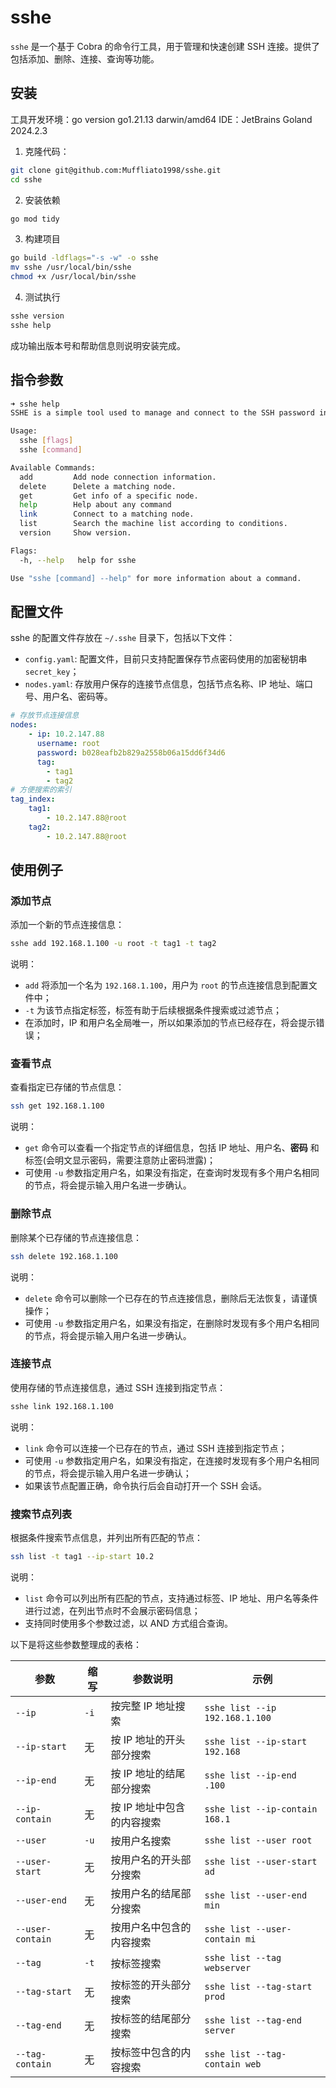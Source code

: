 # sshe

`sshe` 是一个基于 Cobra 的命令行工具，用于管理和快速创建 SSH 连接。提供了包括添加、删除、连接、查询等功能。

## 安装

工具开发环境：go version go1.21.13 darwin/amd64
IDE：JetBrains Goland 2024.2.3

1. 克隆代码：
```bash
git clone git@github.com:Muffliato1998/sshe.git
cd sshe
```

2. 安装依赖
```bash
go mod tidy
```

3. 构建项目
```bash
go build -ldflags="-s -w" -o sshe
mv sshe /usr/local/bin/sshe
chmod +x /usr/local/bin/sshe
```

4. 测试执行
```bash
sshe version
sshe help
```
成功输出版本号和帮助信息则说明安装完成。


## 指令参数
```bash
➜ sshe help   
SSHE is a simple tool used to manage and connect to the SSH password information of remote machines, providing basic functions such as adding, deleting, querying and connecting.

Usage:
  sshe [flags]
  sshe [command]

Available Commands:
  add         Add node connection information.
  delete      Delete a matching node.
  get         Get info of a specific node.
  help        Help about any command
  link        Connect to a matching node.
  list        Search the machine list according to conditions.
  version     Show version.

Flags:
  -h, --help   help for sshe

Use "sshe [command] --help" for more information about a command.
```

## 配置文件

sshe 的配置文件存放在 `~/.sshe` 目录下，包括以下文件：

- `config.yaml`: 配置文件，目前只支持配置保存节点密码使用的加密秘钥串 `secret_key`；
- `nodes.yaml`: 存放用户保存的连接节点信息，包括节点名称、IP 地址、端口号、用户名、密码等。

```yaml
# 存放节点连接信息
nodes:
    - ip: 10.2.147.88
      username: root
      password: b028eafb2b829a2558b06a15dd6f34d6
      tag:
        - tag1
        - tag2
# 方便搜索的索引
tag_index:
    tag1:
        - 10.2.147.88@root
    tag2:
        - 10.2.147.88@root
```

## 使用例子



### 添加节点

添加一个新的节点连接信息：

```bash
sshe add 192.168.1.100 -u root -t tag1 -t tag2
```

说明：
- `add` 将添加一个名为 `192.168.1.100`，用户为 `root` 的节点连接信息到配置文件中；
- `-t` 为该节点指定标签，标签有助于后续根据条件搜索或过滤节点；
- 在添加时，IP 和用户名全局唯一，所以如果添加的节点已经存在，将会提示错误；

### 查看节点

查看指定已存储的节点信息：

```bash
ssh get 192.168.1.100
```

说明：

- `get` 命令可以查看一个指定节点的详细信息，包括 IP 地址、用户名、**密码** 和标签(会明文显示密码，需要注意防止密码泄露)；
- 可使用 `-u` 参数指定用户名，如果没有指定，在查询时发现有多个用户名相同的节点，将会提示输入用户名进一步确认。

### 删除节点

删除某个已存储的节点连接信息：

```bash
ssh delete 192.168.1.100
```

说明：

- `delete` 命令可以删除一个已存在的节点连接信息，删除后无法恢复，请谨慎操作；
- 可使用 `-u` 参数指定用户名，如果没有指定，在删除时发现有多个用户名相同的节点，将会提示输入用户名进一步确认。

### 连接节点

使用存储的节点连接信息，通过 SSH 连接到指定节点：

```bash
sshe link 192.168.1.100
```

说明：

- `link` 命令可以连接一个已存在的节点，通过 SSH 连接到指定节点；
- 可使用 `-u` 参数指定用户名，如果没有指定，在连接时发现有多个用户名相同的节点，将会提示输入用户名进一步确认；
- 如果该节点配置正确，命令执行后会自动打开一个 SSH 会话。

### 搜索节点列表

根据条件搜索节点信息，并列出所有匹配的节点：

```bash
ssh list -t tag1 --ip-start 10.2
```

说明：

- `list` 命令可以列出所有匹配的节点，支持通过标签、IP 地址、用户名等条件进行过滤，在列出节点时不会展示密码信息；
- 支持同时使用多个参数过滤，以 AND 方式组合查询。

以下是将这些参数整理成的表格：

| **参数**           | **缩写** | **参数说明**        | **示例**                         |
|------------------|--------|-----------------|--------------------------------|
| `--ip`           | `-i`   | 按完整 IP 地址搜索     | `sshe list --ip 192.168.1.100` |
| `--ip-start`     | 无      | 按 IP 地址的开头部分搜索  | `sshe list --ip-start 192.168` |
| `--ip-end`       | 无      | 按 IP 地址的结尾部分搜索  | `sshe list --ip-end .100`      |
| `--ip-contain`   | 无      | 按 IP 地址中包含的内容搜索 | `sshe list --ip-contain 168.1` |
| `--user`         | `-u`   | 按用户名搜索          | `sshe list --user root`        |
| `--user-start`   | 无      | 按用户名的开头部分搜索     | `sshe list --user-start ad`    |
| `--user-end`     | 无      | 按用户名的结尾部分搜索     | `sshe list --user-end min`     |
| `--user-contain` | 无      | 按用户名中包含的内容搜索    | `sshe list --user-contain mi`  |
| `--tag`          | `-t`   | 按标签搜索           | `sshe list --tag webserver`    |
| `--tag-start`    | 无      | 按标签的开头部分搜索      | `sshe list --tag-start prod`   |
| `--tag-end`      | 无      | 按标签的结尾部分搜索      | `sshe list --tag-end server`   |
| `--tag-contain`  | 无      | 按标签中包含的内容搜索     | `sshe list --tag-contain web`  |